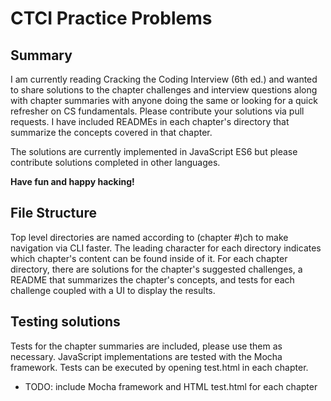 # CTCI Practice Problems

## Summary
I am currently reading Cracking the Coding Interview (6th ed.) and wanted to share solutions to the chapter challenges and interview questions along with chapter summaries with anyone doing the same or looking for a quick refresher on CS fundamentals. Please contribute your solutions via pull requests. I have included READMEs in each chapter's directory that summarize the concepts covered in that chapter.

The solutions are currently implemented in JavaScript ES6 but please contribute solutions completed in other languages.

**Have fun and happy hacking!**

## File Structure
Top level directories are named according to (chapter #)ch to make navigation via CLI faster. The leading character for each directory indicates which chapter's content can be found inside of it. For each chapter directory, there are solutions for the chapter's suggested challenges, a README that summarizes the chapter's concepts, and tests for each challenge coupled with a UI to display the results.

## Testing solutions
Tests for the chapter summaries are included, please use them as necessary. JavaScript implementations are tested with the Mocha framework. Tests can be executed by opening test.html in each chapter.

- TODO: include Mocha framework and HTML test.html for each chapter